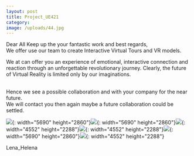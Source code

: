 ```yaml
---
layout: post
title: Project_UE421
category:
image: /uploads/44.jpg
---
```


Dear All Keep up the your fantastic work and best regards,<br>We offer use our team to create Interactive Virtual Tours and VR models.

We at can offer you an experience of emotional, interactive connection and reaction through an unforgettable revolutionary journey. Clearly, the future of Virtual Reality is limited only by our imaginations.

<br>Hence we see a possible collaboration and with your company for the near future.<br>We will contact you then again maybe a future collaboration could be settled.&nbsp;

![](/uploads/41.jpg){: width="5690" height="2860"}![](/uploads/42.jpg){: width="5690" height="2860"}![](/uploads/53.jpg){: width="4552" height="2288"}![](/uploads/51.jpg){: width="4552" height="2288"}![](/uploads/43.jpg){: width="5690" height="2860"}![](/uploads/48.jpg){: width="4552" height="2288"}

Lena\_Helena